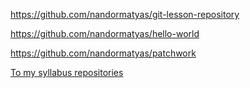 https://github.com/nandormatyas/git-lesson-repository

https://github.com/nandormatyas/hello-world

https://github.com/nandormatyas/patchwork

[To my syllabus repositories](https://github.com/nandormatyas?tab=repositories)
